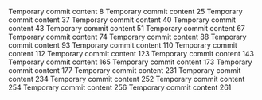 Temporary commit content 8
Temporary commit content 25
Temporary commit content 37
Temporary commit content 40
Temporary commit content 43
Temporary commit content 51
Temporary commit content 67
Temporary commit content 74
Temporary commit content 88
Temporary commit content 93
Temporary commit content 110
Temporary commit content 112
Temporary commit content 123
Temporary commit content 143
Temporary commit content 165
Temporary commit content 173
Temporary commit content 177
Temporary commit content 231
Temporary commit content 234
Temporary commit content 252
Temporary commit content 254
Temporary commit content 256
Temporary commit content 261
